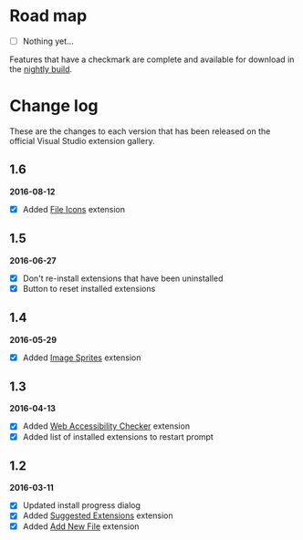 # Road map

- [ ] Nothing yet...

Features that have a checkmark are complete and available for
download in the
[nightly build](http://vsixgallery.com/extension/92e3e73b-510f-45bb-8aee-c637e83778b3/).

# Change log

These are the changes to each version that has been released
on the official Visual Studio extension gallery.

## 1.6

**2016-08-12**

- [x] Added [File Icons](https://visualstudiogallery.msdn.microsoft.com/5e1762e8-a88b-417c-8467-6a65d771cc4e) extension

## 1.5

**2016-06-27**

- [x] Don't re-install extensions that have been uninstalled
- [x] Button to reset installed extensions

## 1.4

**2016-05-29**

- [x] Added [Image Sprites](https://visualstudiogallery.msdn.microsoft.com/8bb845e9-5717-4eae-aed3-1fdf6fe5819a) extension

## 1.3

**2016-04-13**

- [x] Added [Web Accessibility Checker](https://visualstudiogallery.msdn.microsoft.com/3aabefab-1681-4fea-8f95-6a62e2f0f1ec) extension
- [x] Added list of installed extensions to restart prompt

## 1.2

**2016-03-11**

- [x] Updated install progress dialog
- [x] Added [Suggested Extensions](https://visualstudiogallery.msdn.microsoft.com/3be88243-8bf1-407a-a7ca-a968d0de2d59) extension
- [x] Added [Add New File](http://visualstudiogallery.msdn.microsoft.com/3f820e99-6c0d-41db-aa74-a18d9623b1f3) extension